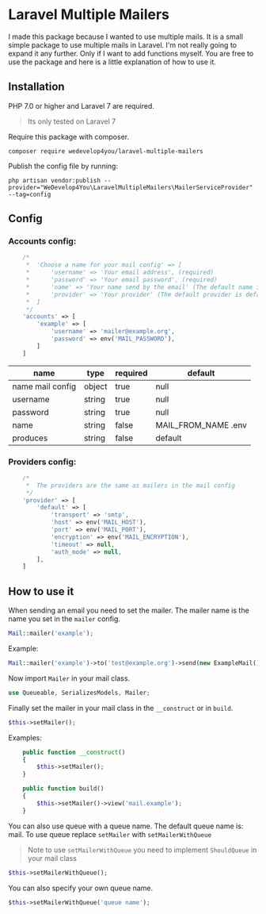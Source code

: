 # Laravel Multiple Mailers

I made this package because I wanted to use multiple mails. It is a small simple package to use multiple mails in Laravel. I'm not really going to expand it any further. Only if I want to add functions myself. You are free to use the package and here is a little explanation of how to use it.

## Installation
PHP 7.0 or higher and Laravel 7 are required.

> Its only tested on Laravel 7

Require this package with composer.

```
composer require wedevelop4you/laravel-multiple-mailers
```

Publish the config file by running:

```
php artisan vendor:publish --provider="WeDevelop4You\LaravelMultipleMailers\MailerServiceProvider" --tag=config
```

## Config

### Accounts config:

```php
    /*
     *  'Choose a name for your mail config' => [
     *	    'username' => 'Your email address', (required)
     *      'password' => 'Your email password', (required)
     * 	    'name' => 'Your name send by the email' (The default name is MAIL_FROM_NAME in your .env file)
     * 	    'provider' => 'Your provider' (The default provider is default)
     *  ]
     */
    'accounts' => [
        'example' => [
            'username' => 'mailer@example.org',
            'password' => env('MAIL_PASSWORD'),
        ]
    ]
```


| name  | type | required | default |
| ----- | ---- | -------- | ------- |
| name mail config | object | true  | null |
| username | string | true  | null |
| password | string | true | null |
| name | string | false  | MAIL_FROM_NAME .env |
| produces | string | false  | default |

### Providers config:

```php
    /*
     *	The providers are the same as mailers in the mail config
     */
    'provider' => [
        'default' => [
            'transport' => 'smtp',
            'host' => env('MAIL_HOST'),
            'port' => env('MAIL_PORT'),
            'encryption' => env('MAIL_ENCRYPTION'),
            'timeout' => null,
            'auth_mode' => null,
        ],
    ]
```

## How to use it

When sending an email you need to set the mailer. The mailer name is the name you set in the `mailer` config.

```php
Mail::mailer('example');
```

Example:
```php
Mail::mailer('example')->to('test@example.org')->send(new ExampleMail());
```

Now import `Mailer` in your mail class.
```php
use Queueable, SerializesModels, Mailer;
```

Finally set the mailer in your mail class in the `__construct` or in `build`.
```php
$this->setMailer();
```

Examples:
```php
    public function __construct()
    {
        $this->setMailer();
    }
```
```php
    public function build()
    {
        $this->setMailer()->view('mail.example');
    }
```

You can also use queue with a queue name. The default queue name is: mail. To use queue replace `setMailer` with `setMailerWithQueue` 
> Note to use `setMailerWithQueue` you need to implement `ShouldQueue` in your mail class
```php
$this->setMailerWithQueue();
```

You can also specify your own queue name.
```php
$this->setMailerWithQueue('queue name');
```
